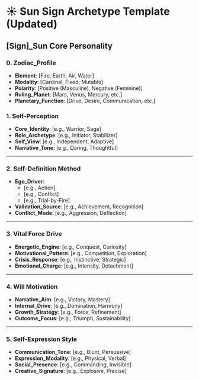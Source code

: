 # ☀️ Sun Sign Archetype Template (Updated)

## [Sign]\_Sun Core Personality

### 0. Zodiac_Profile

- **Element**: [Fire, Earth, Air, Water]
- **Modality**: [Cardinal, Fixed, Mutable]
- **Polarity**: [Positive (Masculine), Negative (Feminine)]
- **Ruling_Planet**: [Mars, Venus, Mercury, etc.]
- **Planetary_Function**: [Drive, Desire, Communication, etc.]

### 1. Self-Perception

- **Core_Identity**: [e.g., Warrior, Sage]
- **Role_Archetype**: [e.g., Initiator, Stabilizer]
- **Self_View**: [e.g., Independent, Adaptive]
- **Narrative_Tone**: [e.g., Daring, Thoughtful]

---

### 2. Self-Definition Method

- **Ego_Driver**:
  - [e.g., Action]
  - [e.g., Conflict]
  - [e.g., Trial-by-Fire]
- **Validation_Source**: [e.g., Achievement, Recognition]
- **Conflict_Mode**: [e.g., Aggression, Deflection]

---

### 3. Vital Force Drive

- **Energetic_Engine**: [e.g., Conquest, Curiosity]
- **Motivational_Pattern**: [e.g., Competition, Exploration]
- **Crisis_Response**: [e.g., Instinctive, Strategic]
- **Emotional_Charge**: [e.g., Intensity, Detachment]

---

### 4. Will Motivation

- **Narrative_Aim**: [e.g., Victory, Mastery]
- **Internal_Drive**: [e.g., Domination, Harmony]
- **Growth_Strategy**: [e.g., Force, Refinement]
- **Outcome_Focus**: [e.g., Triumph, Sustainability]

---

### 5. Self-Expression Style

- **Communication_Tone**: [e.g., Blunt, Persuasive]
- **Expression_Modality**: [e.g., Physical, Verbal]
- **Social_Presence**: [e.g., Commanding, Invisible]
- **Creative_Signature**: [e.g., Explosive, Precise]

